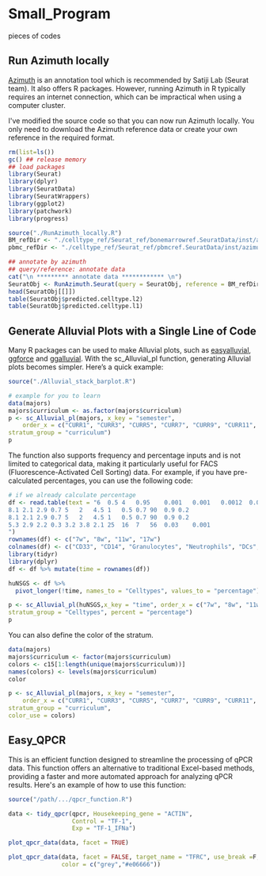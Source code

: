 # Small_Program
 pieces of codes

## Run Azimuth locally
[Azimuth](https://satijalab.org/azimuth/) is an annotation tool which is recommended by Satiji Lab (Seurat team).
 It also offers R packages. However, running Azimuth in R typically requires an internet connection, which can be impractical when using a computer cluster.

I've modified the source code so that you can now run Azimuth locally. You only need to download the Azimuth reference data or create your own reference in the required format.

```r
rm(list=ls())
gc() ## release memory
## load packages
library(Seurat)
library(dplyr)
library(SeuratData)
library(SeuratWrappers)
library(ggplot2)
library(patchwork)
library(progress)

source("./RunAzimuth_locally.R")
BM_refDir <- "./celltype_ref/Seurat_ref/bonemarrowref.SeuratData/inst/azimuth" ## Azimuth reference for bone marrow
pbmc_refDir <- "./celltype_ref/Seurat_ref/pbmcref.SeuratData/inst/azimuth" ## Azimuth reference for PBMC

## annotate by azimuth
## query/reference: annotate data
cat("\n ********* annotate data ************ \n")
SeuratObj <- RunAzimuth.Seurat(query = SeuratObj, reference = BM_refDir, assay = "RNA")
head(SeuratObj[[]])
table(SeuratObj$predicted.celltype.l2)
table(SeuratObj$predicted.celltype.l1)
```
## Generate Alluvial Plots with a Single Line of Code
Many R packages can be used to make Alluvial plots, such as [easyalluvial](https://erblast.github.io/easyalluvial/), [ggforce](https://ggforce.data-imaginist.com/reference/geom_parallel_sets.html) and [ggalluvial](https://corybrunson.github.io/ggalluvial/).
With the sc_Alluvial_pl function, generating Alluvial plots becomes simpler. Here’s a quick example:
```R
source("./Alluvial_stack_barplot.R")

# example for you to learn
data(majors)
majors$curriculum <- as.factor(majors$curriculum)
p <- sc_Alluvial_pl(majors, x_key = "semester", 
    order_x = c("CURR1", "CURR3", "CURR5", "CURR7", "CURR9", "CURR11", "CURR13", "CURR15"),
stratum_group = "curriculum")
p
```

The function also supports frequency and percentage inputs and is not limited to categorical data, making it particularly useful for FACS (Fluorescence-Activated Cell Sorting) data. 
For example, if you have pre-calculated percentages, you can use the following code:
```R
# if we already calculate percentage
df <- read.table(text = "6  0.5 4   0.95    0.001   0.001   0.0012  0.01    0.0013  0.0025  91  0.75    0.95
8.1 2.1 2.9 0.7 5   2   4.5 1   0.5 0.7 90  0.9 0.2
8.1 2.1 2.9 0.7 5   2   4.5 1   0.5 0.7 90  0.9 0.2
5.3 2.9 2.2 0.3 3.2 3.8 2.1 25  16  7   56  0.03    0.001
")
rownames(df) <- c("7w", "8w", "11w", "17w")
colnames(df) <- c("CD33", "CD14", "Granulocytes", "Neutrophils", "DCs", "M1", "M2", "CD3", "CD4", "CD8", "B cell", "NK cell", "Plasma cell")
library(tidyr)
library(dplyr)
df <- df %>% mutate(time = rownames(df))

huNSGS <- df %>%
  pivot_longer(!time, names_to = "Celltypes", values_to = "percentage")

p <- sc_Alluvial_pl(huNSGS,x_key = "time", order_x = c("7w", "8w", "11w", "17w"),
stratum_group = "Celltypes", percent = "percentage")
p
```

You can also define the color of the stratum.
```R
data(majors)
majors$curriculum <- factor(majors$curriculum)
colors <- c15[1:length(unique(majors$curriculum))]
names(colors) <- levels(majors$curriculum)
color

p <- sc_Alluvial_pl(majors, x_key = "semester", 
    order_x = c("CURR1", "CURR3", "CURR5", "CURR7", "CURR9", "CURR11", "CURR13", "CURR15"),
stratum_group = "curriculum",
color_use = colors)
```

## Easy_QPCR
This is an efficient function designed to streamline the processing of qPCR data. This function offers an alternative to traditional Excel-based methods, providing a faster and more automated approach for analyzing qPCR results.
Here's an example of how to use this function:
```R
source("/path/.../qpcr_function.R")

data <- tidy_qpcr(qpcr, Housekeeping_gene = "ACTIN",
                  Control = "TF-1",
                  Exp = "TF-1_IFNa")

plot_qpcr_data(data, facet = TRUE)

plot_qpcr_data(data, facet = FALSE, target_name = "TFRC", use_break =F,
               color = c("grey","#e06666"))
```
